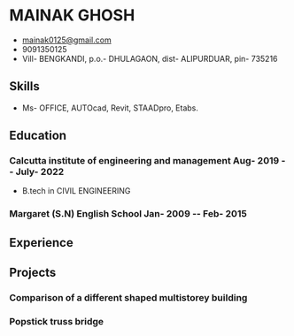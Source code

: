 # MAINAK GHOSH

- <mainak0125@gmail.com>
- 9091350125
- Vill- BENGKANDI, p.o.- DHULAGAON, dist- ALIPURDUAR, pin- 735216


## Skills
  - Ms- OFFICE, AUTOcad, Revit, STAADpro, Etabs.


## Education

### <span>Calcutta institute of engineering and management </span> <span>Aug- 2019 -- July- 2022</span>

  - B.tech in CIVIL ENGINEERING 

### <span>Margaret (S.N) English School</span> <span>Jan- 2009 -- Feb- 2015</span>



## Experience


## Projects

### <span>Comparison of a different shaped multistorey building</span> <span></span>


### <span>Popstick truss bridge</span> <span></span>



